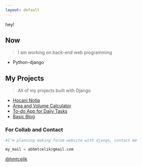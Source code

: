 ```yaml
---
layout: default
---
```


hey!

## Now

>I am working on back-end web programming
  - Python-django

## My Projects

>All of my projects built with Django
  - <a href="https://github.com/hmtcelik/hocaninotla" target="_blank">Hocani Notla</a>
  - <a href="https://github.com/hmtcelik/django-AreaCalc" target="_blank">Area and Volume Calculator</a>
  - <a href="https://github.com/hmtcelik/To-Do-App" target="_blank">To-do App for Daily Tasks</a>
  - <a href="https://github.com/hmtcelik/django_blog" target="_blank">Basic Blog</a>
  

### For Collab and Contact

```python
#I'm planning making forum website with django, contact me

my_mail = abhmtcelik@gmail.com
```

<a class="github-button" href="https://github.com/hmtcelik" aria-label="Follow @ntkme on GitHub">@hmtcelik</a>

